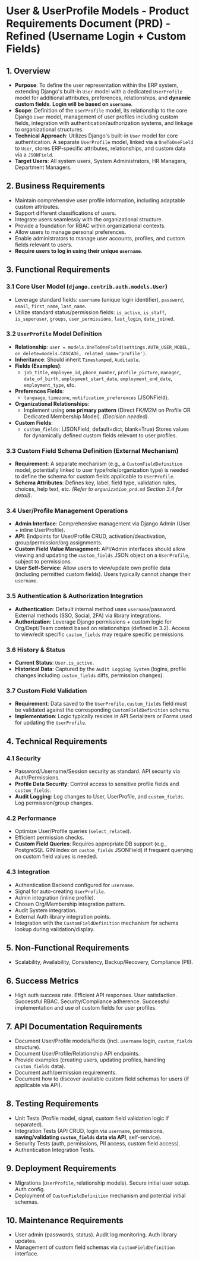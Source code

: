 # User & UserProfile Models - Product Requirements Document (PRD) - Refined (Username Login + Custom Fields)

## 1. Overview

*   **Purpose**: To define the user representation within the ERP system, extending Django's built-in `User` model with a dedicated `UserProfile` model for additional attributes, preferences, relationships, and **dynamic custom fields**. **Login will be based on `username`**.
*   **Scope**: Definition of the `UserProfile` model, its relationship to the core Django `User` model, management of user profiles including custom fields, integration with authentication/authorization systems, and linkage to organizational structures.
*   **Technical Approach**: Utilizes Django's built-in `User` model for core authentication. A separate `UserProfile` model, linked via a `OneToOneField` to `User`, stores ERP-specific attributes, relationships, and custom data via a `JSONField`.
*   **Target Users**: All system users, System Administrators, HR Managers, Department Managers.

## 2. Business Requirements

*   Maintain comprehensive user profile information, including adaptable custom attributes.
*   Support different classifications of users.
*   Integrate users seamlessly with the organizational structure.
*   Provide a foundation for RBAC within organizational contexts.
*   Allow users to manage personal preferences.
*   Enable administrators to manage user accounts, profiles, and custom fields relevant to users.
*   **Require users to log in using their unique `username`**.

## 3. Functional Requirements

### 3.1 Core User Model (`django.contrib.auth.models.User`)
*   Leverage standard fields: `username` (unique login identifier), `password`, `email`, `first_name`, `last_name`.
*   Utilize standard status/permission fields: `is_active`, `is_staff`, `is_superuser`, `groups`, `user_permissions`, `last_login`, `date_joined`.

### 3.2 `UserProfile` Model Definition
*   **Relationship**: `user = models.OneToOneField(settings.AUTH_USER_MODEL, on_delete=models.CASCADE, related_name='profile')`.
*   **Inheritance**: Should inherit `Timestamped`, `Auditable`.
*   **Fields (Examples)**:
    *   `job_title`, `employee_id`, `phone_number`, `profile_picture`, `manager`, `date_of_birth`, `employment_start_date`, `employment_end_date`, `employment_type`, etc.
*   **Preferences Fields**:
    *   `language`, `timezone`, `notification_preferences` (JSONField).
*   **Organizational Relationships**:
    *   Implement using **one primary pattern** (Direct FK/M2M on Profile OR Dedicated Membership Model). *(Decision needed)*.
*   **Custom Fields**:
    *   `custom_fields`: (JSONField, default=dict, blank=True) Stores values for dynamically defined custom fields relevant to user profiles.

### 3.3 Custom Field Schema Definition (External Mechanism)
*   **Requirement**: A separate mechanism (e.g., a `CustomFieldDefinition` model, potentially linked to user type/role/organization type) is needed to define the schema for custom fields applicable to `UserProfile`.
*   **Schema Attributes**: Defines key, label, field type, validation rules, choices, help text, etc. *(Refer to `organization_prd.md` Section 3.4 for detail)*.

### 3.4 User/Profile Management Operations
*   **Admin Interface**: Comprehensive management via Django Admin (User + inline UserProfile).
*   **API**: Endpoints for User/Profile CRUD, activation/deactivation, group/permission/org assignments.
*   **Custom Field Value Management**: API/Admin interfaces should allow viewing and updating the `custom_fields` JSON object on a `UserProfile`, subject to permissions.
*   **User Self-Service**: Allow users to view/update own profile data (including permitted custom fields). Users typically cannot change their `username`.

### 3.5 Authentication & Authorization Integration
*   **Authentication**: Default internal method uses `username`/password. External methods (SSO, Social, 2FA) via library integrations.
*   **Authorization**: Leverage Django permissions + custom logic for Org/Dept/Team context based on relationships (defined in 3.2). Access to view/edit specific `custom_fields` may require specific permissions.

### 3.6 History & Status
*   **Current Status**: `User.is_active`.
*   **Historical Data**: Captured by the `Audit Logging System` (logins, profile changes including `custom_fields` diffs, permission changes).

### 3.7 Custom Field Validation
*   **Requirement**: Data saved to the `UserProfile.custom_fields` field must be validated against the corresponding `CustomFieldDefinition` schema.
*   **Implementation**: Logic typically resides in API Serializers or Forms used for updating the `UserProfile`.

## 4. Technical Requirements

### 4.1 Security
*   Password/Username/Session security as standard. API security via Auth/Permissions.
*   **Profile Data Security**: Control access to sensitive profile fields and `custom_fields`.
*   **Audit Logging**: Log changes to User, UserProfile, and `custom_fields`. Log permission/group changes.

### 4.2 Performance
*   Optimize User/Profile queries (`select_related`).
*   Efficient permission checks.
*   **Custom Field Queries**: Requires appropriate DB support (e.g., PostgreSQL GIN index on `custom_fields` JSONField) if frequent querying on custom field values is needed.

### 4.3 Integration
*   Authentication Backend configured for `username`.
*   Signal for auto-creating `UserProfile`.
*   Admin integration (inline profile).
*   Chosen Org/Membership integration pattern.
*   Audit System integration.
*   External Auth library integration points.
*   Integration with the `CustomFieldDefinition` mechanism for schema lookup during validation/display.

## 5. Non-Functional Requirements

*   Scalability, Availability, Consistency, Backup/Recovery, Compliance (PII).

## 6. Success Metrics

*   High auth success rate. Efficient API responses. User satisfaction. Successful RBAC. Security/Compliance adherence. Successful implementation and use of custom fields for user profiles.

## 7. API Documentation Requirements

*   Document User/Profile models/fields (incl. `username` login, `custom_fields` structure).
*   Document User/Profile/Relationship API endpoints.
*   Provide examples (creating users, updating profiles, handling `custom_fields` data).
*   Document auth/permission requirements.
*   Document how to discover available custom field schemas for users (if applicable via API).

## 8. Testing Requirements

*   Unit Tests (Profile model, signal, custom field validation logic if separated).
*   Integration Tests (API CRUD, login via `username`, permissions, **saving/validating `custom_fields` data via API**, self-service).
*   Security Tests (auth, permissions, PII access, custom field access).
*   Authentication Integration Tests.

## 9. Deployment Requirements

*   Migrations (`UserProfile`, relationship models). Secure initial user setup. Auth config.
*   Deployment of `CustomFieldDefinition` mechanism and potential initial schemas.

## 10. Maintenance Requirements

*   User admin (passwords, status). Audit log monitoring. Auth library updates.
*   Management of custom field schemas via `CustomFieldDefinition` interface.
